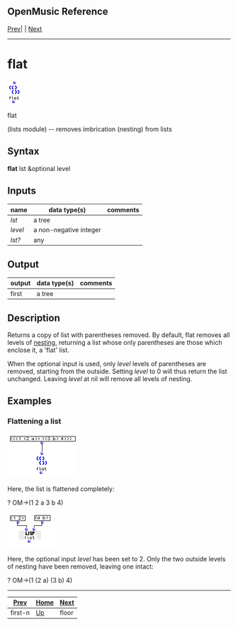 OpenMusic Reference  
---  
[Prev](first-n)| | [Next](floor)  
  
* * *

# flat

![](figures/functions/lists/flat.png)

  
  
flat  
  
(lists module) \-- removes imbrication (nesting) from lists  

## Syntax

   **flat**  lst &optional level  

## Inputs

name| data type(s)| comments  
---|---|---  
  _lst_ |  a tree|  
  _level_ |  a non-negative integer|  
  _lst?_ |  any|  
  
## Output

output| data type(s)| comments  
---|---|---  
first| a tree|  
  
## Description

Returns a copy of list with parentheses removed. By default,  flat  removes
all levels of [nesting](glossary#NESTING), returning a list whose only
parentheses are those which enclose it, a 'flat' list.

When the optional input is used, only  _level_  levels of parentheses are
removed, starting from the outside. Setting  _level_  to 0 will thus return
the list unchanged. Leaving  _level_  at nil will remove all levels of
nesting.

## Examples

### Flattening a list

![](figures/functions/lists/flatEX1.png)

Here, the list is flattened completely:

 ? OM->(1 2 a 3 b 4) 

![](figures/functions/lists/x-appendEX2.png)

Here, the optional input  _level_  has been set to 2. Only the two outside
levels of nesting have been removed, leaving one intact:

 ? OM->(1 (2 a) (3 b) 4) 

* * *

[Prev](first-n)| [Home](index)| [Next](floor)  
---|---|---  
first-n| [Up](funcref.main)| floor


